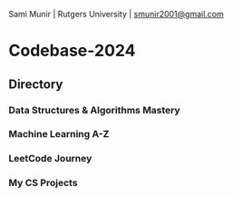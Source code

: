 Sami Munir | Rutgers University | smunir2001@gmail.com
# Codebase-2024
## Directory
### Data Structures & Algorithms Mastery
### Machine Learning A-Z
### LeetCode Journey
### My CS Projects